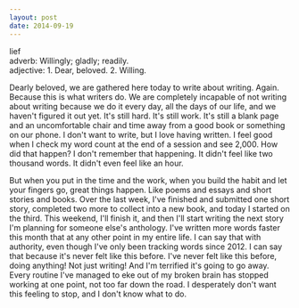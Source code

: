 ```yaml
---
layout: post
date: 2014-09-19
---
```


lief  
adverb: Willingly; gladly; readily.  
adjective: 1. Dear, beloved. 2. Willing.

Dearly beloved, we are gathered here today to write about writing. Again. Because this is what writers do. We are completely incapable of not writing about writing because we do it every day, all the days of our life, and we haven't figured it out yet. It's still hard. It's still work. It's still a blank page and an uncomfortable chair and time away from a good book or something on our phone. I don't want to write, but I love having written. I feel good when I check my word count at the end of a session and see 2,000. How did that happen? I don't remember that happening. It didn't feel like two thousand words. It didn't even feel like an hour. 

But when you put in the time and the work, when you build the habit and let your fingers go, great things happen. Like poems and essays and short stories and books. Over the last week, I've finished and submitted one short story, completed two more to collect into a new book, and today I started on the third. This weekend, I'll finish it, and then I'll start writing the next story I'm planning for someone else's anthology. I've written more words faster this month that at any other point in my entire life. I can say that with authority, even though I've only been tracking words since 2012. I can say that because it's never felt like this before. I've never felt like this before, doing anything! Not just writing! And I'm terrified it's going to go away. Every routine I've managed to eke out of my broken brain has stopped working at one point, not too far down the road. I desperately don't want this feeling to stop, and I don't know what to do.
